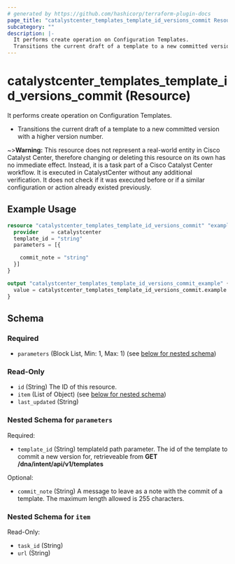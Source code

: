 ```yaml
---
# generated by https://github.com/hashicorp/terraform-plugin-docs
page_title: "catalystcenter_templates_template_id_versions_commit Resource - terraform-provider-catalystcenter"
subcategory: ""
description: |-
  It performs create operation on Configuration Templates.
  Transitions the current draft of a template to a new committed version with a higher version number.
---
```


# catalystcenter_templates_template_id_versions_commit (Resource)

It performs create operation on Configuration Templates.

- Transitions the current draft of a template to a new committed version with a higher version number.


~>**Warning:**
This resource does not represent a real-world entity in Cisco Catalyst Center, therefore changing or deleting this resource on its own has no immediate effect.
Instead, it is a task part of a Cisco Catalyst Center workflow. It is executed in CatalystCenter without any additional verification. It does not check if it was executed before or if a similar configuration or action already existed previously.

## Example Usage

```terraform
resource "catalystcenter_templates_template_id_versions_commit" "example" {
  provider    = catalystcenter
  template_id = "string"
  parameters = [{

    commit_note = "string"
  }]
}

output "catalystcenter_templates_template_id_versions_commit_example" {
  value = catalystcenter_templates_template_id_versions_commit.example
}
```

<!-- schema generated by tfplugindocs -->
## Schema

### Required

- `parameters` (Block List, Min: 1, Max: 1) (see [below for nested schema](#nestedblock--parameters))

### Read-Only

- `id` (String) The ID of this resource.
- `item` (List of Object) (see [below for nested schema](#nestedatt--item))
- `last_updated` (String)

<a id="nestedblock--parameters"></a>
### Nested Schema for `parameters`

Required:

- `template_id` (String) templateId path parameter. The id of the template to commit a new version for, retrieveable from **GET /dna/intent/api/v1/templates**

Optional:

- `commit_note` (String) A message to leave as a note with the commit of a template. The maximum length allowed is 255 characters.


<a id="nestedatt--item"></a>
### Nested Schema for `item`

Read-Only:

- `task_id` (String)
- `url` (String)
